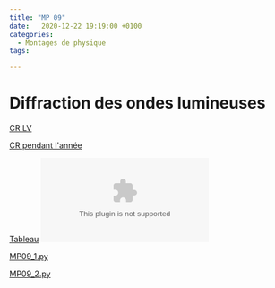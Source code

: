 ```yaml
---
title: "MP 09"
date:   2020-12-22 19:19:00 +0100
categories:
  - Montages de physique
tags:

---
```

# Diffraction des ondes lumineuses

[CR LV](/assets/pdf/MP09.pdf)
<object class="pdf fitvidsignore" data="/assets/pdf/MP09.pdf" type="application/pdf"></object>

[CR pendant l'année](/assets/pdf/MP09_CR.pdf)
<object class="pdf fitvidsignore" data="/assets/pdf/MP09_CR.pdf" type="application/pdf"></object>

[Tableau](/assets/jpeg/MP09_tableau.jpg)
<object class="pdf fitvidsignore" data="/assets/jpeg/MP09_tableau.jpg" type="application/jpg"></object>

<a href="/assets/python/MP09_1.py" download>MP09_1.py</a> 

<a href="/assets/python/MP09_2.py" download>MP09_2.py</a>
